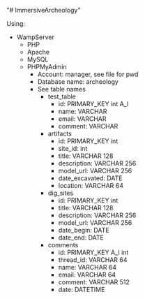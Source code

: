 "# ImmersiveArcheology" 

Using:
- WampServer
    - PHP
    - Apache
    - MySQL
    - PHPMyAdmin
        - Account: manager, see file for pwd
        - Database name: archeology
        - See table names
            - test_table
                - id: PRIMARY_KEY int A_I
                - name: VARCHAR
                - email: VARCHAR
                - comment: VARCHAR
            - artifacts
                - id: PRIMARY_KEY int
                - site_id: int
                - title: VARCHAR 128
                - description: VARCHAR 256
                - model_url: VARCHAR 256
                - date_excavated: DATE
                - location: VARCHAR 64
            - dig_sites
                - id: PRIMARY_KEY int
                - title: VARCHAR 128
                - description: VARCHAR 256
                - model_url: VARCHAR 256
                - date_begin: DATE
                - date_end: DATE
            - comments
                - id: PRIMARY_KEY A_I int
                - thread_id: VARCHAR 64
                - name: VARCHAR 64
                - email: VARCHAR 64
                - comment: VARCHAR 512
                - date: DATETIME